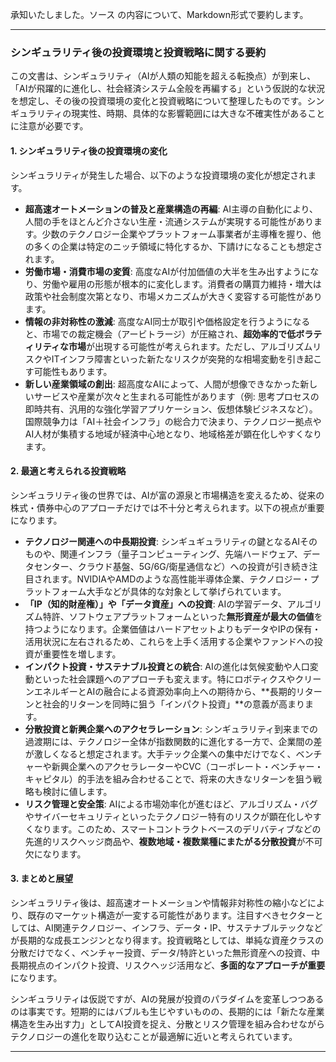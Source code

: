 承知いたしました。ソース の内容について、Markdown形式で要約します。

---

### シンギュラリティ後の投資環境と投資戦略に関する要約

この文書は、シンギュラリティ（AIが人類の知能を超える転換点）が到来し、「AIが飛躍的に進化し、社会経済システム全般を再編する」という仮説的な状況を想定し、その後の投資環境の変化と投資戦略について整理したものです。シンギュラリティの現実性、時期、具体的な影響範囲には大きな不確実性があることに注意が必要です。

#### 1. シンギュラリティ後の投資環境の変化

シンギュラリティが発生した場合、以下のような投資環境の変化が想定されます。

- **超高速オートメーションの普及と産業構造の再編**: AI主導の自動化により、人間の手をほとんど介さない生産・流通システムが実現する可能性があります。少数のテクノロジー企業やプラットフォーム事業者が主導権を握り、他の多くの企業は特定のニッチ領域に特化するか、下請けになることも想定されます。
- **労働市場・消費市場の変質**: 高度なAIが付加価値の大半を生み出すようになり、労働や雇用の形態が根本的に変化します。消費者の購買力維持・増大は政策や社会制度次第となり、市場メカニズムが大きく変容する可能性があります。
- **情報の非対称性の激減**: 高度なAI同士が取引や価格設定を行うようになると、市場での裁定機会（アービトラージ）が圧縮され、**超効率的で低ボラティリティな市場**が出現する可能性が考えられます。ただし、アルゴリズムリスクやITインフラ障害といった新たなリスクが突発的な相場変動を引き起こす可能性もあります。
- **新しい産業領域の創出**: 超高度なAIによって、人間が想像できなかった新しいサービスや産業が次々と生まれる可能性があります（例: 思考プロセスの即時共有、汎用的な強化学習アプリケーション、仮想体験ビジネスなど）。国際競争力は「AI＋社会インフラ」の総合力で決まり、テクノロジー拠点やAI人材が集積する地域が経済中心地となり、地域格差が顕在化しやすくなります。

#### 2. 最適と考えられる投資戦略

シンギュラリティ後の世界では、AIが富の源泉と市場構造を変えるため、従来の株式・債券中心のアプローチだけでは不十分と考えられます。以下の視点が重要になります。

- **テクノロジー関連への中長期投資**: シンギュギュラリティの鍵となるAIそのものや、関連インフラ（量子コンピューティング、先端ハードウェア、データセンター、クラウド基盤、5G/6G/衛星通信など）への投資が引き続き注目されます。NVIDIAやAMDのような高性能半導体企業、テクノロジー・プラットフォーム大手などが具体的な対象として挙げられています。
- **「IP（知的財産権）」や「データ資産」への投資**: AIの学習データ、アルゴリズム特許、ソフトウェアプラットフォームといった**無形資産が最大の価値**を持つようになります。企業価値はハードアセットよりもデータやIPの保有・活用状況に左右されるため、これらを上手く活用する企業やファンドへの投資が重要性を増します。
- **インパクト投資・サステナブル投資との統合**: AIの進化は気候変動や人口変動といった社会課題へのアプローチも変えます。特にロボティクスやクリーンエネルギーとAIの融合による資源効率向上への期待から、**長期的リターンと社会的リターンを同時に狙う「インパクト投資」**の意義が高まります。
- **分散投資と新興企業へのアクセラレーション**: シンギュラリティ到来までの過渡期には、テクノロジー全体が指数関数的に進化する一方で、企業間の差が激しくなると想定されます。大手テック企業への集中だけでなく、ベンチャーや新興企業へのアクセラレーターやCVC（コーポレート・ベンチャー・キャピタル）的手法を組み合わせることで、将来の大きなリターンを狙う戦略も検討に値します。
- **リスク管理と安全策**: AIによる市場効率化が進むほど、アルゴリズム・バグやサイバーセキュリティといったテクノロジー特有のリスクが顕在化しやすくなります。このため、スマートコントラクトベースのデリバティブなどの先進的リスクヘッジ商品や、**複数地域・複数業種にまたがる分散投資**が不可欠になります。

#### 3. まとめと展望

シンギュラリティ後は、超高速オートメーションや情報非対称性の縮小などにより、既存のマーケット構造が一変する可能性があります。注目すべきセクターとしては、AI関連テクノロジー、インフラ、データ・IP、サステナブルテックなどが長期的な成長エンジンとなり得ます。投資戦略としては、単純な資産クラスの分散だけでなく、ベンチャー投資、データ/特許といった無形資産への投資、中長期視点のインパクト投資、リスクヘッジ活用など、**多面的なアプローチが重要**になります。

シンギュラリティは仮説ですが、AIの発展が投資のパラダイムを変革しつつあるのは事実です。短期的にはバブルも生じやすいものの、長期的には「新たな産業構造を生み出す力」としてAI投資を捉え、分散とリスク管理を組み合わせながらテクノロジーの進化を取り込むことが最適解に近いと考えられています。

---